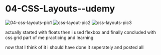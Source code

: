# 04-CSS-Layouts--udemy
![04-css-layouts-pic1](https://user-images.githubusercontent.com/105224244/181820591-29899202-93b4-4269-beb3-8f37233fd180.jpg)
![css-layout-pic2](https://user-images.githubusercontent.com/105224244/181820622-24ad61b9-2dbf-483a-aa9c-ec039df0e2c9.jpg)
![css-layouts-pic3](https://user-images.githubusercontent.com/105224244/181820625-454c4d7a-4434-46d2-b3a2-abf7aeef0e29.jpg)


actually started with floats then i used flexbox and finally concluded with css grid part of me practicing and learning

now that I think of it i should have done it seperately and posted all
